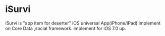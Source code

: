 iSurvi
======

iSurvi is  "app item for deserter" iOS universal App(iPhone/iPad) implement on Core Data ,social framework.
implement for iOS 7.0 up.
